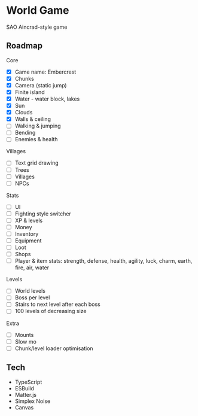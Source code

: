 # World Game

SAO Aincrad-style game

## Roadmap

Core

- [x] Game name: Embercrest
- [x] Chunks
- [x] Camera (static jump)
- [x] Finite island
- [x] Water - water block, lakes
- [x] Sun
- [x] Clouds
- [x] Walls & ceiling
- [ ] Walking & jumping
- [ ] Bending
- [ ] Enemies & health

Villages

- [ ] Text grid drawing
- [ ] Trees
- [ ] Villages
- [ ] NPCs

Stats

- [ ] UI
- [ ] Fighting style switcher
- [ ] XP & levels
- [ ] Money
- [ ] Inventory
- [ ] Equipment
- [ ] Loot
- [ ] Shops
- [ ] Player & item stats: strength, defense, health, agility, luck, charm, earth, fire, air, water

Levels

- [ ] World levels
- [ ] Boss per level
- [ ] Stairs to next level after each boss
- [ ] 100 levels of decreasing size

Extra

- [ ] Mounts
- [ ] Slow mo
- [ ] Chunk/level loader optimisation

## Tech

- TypeScript
- ESBuild
- Matter.js
- Simplex Noise
- Canvas
